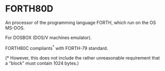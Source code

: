 # FORTH80D

An processor of the programming language FORTH, which run on the OS MS-DOS.

For DOSBOX (DOS/V machines emulator).

FORTH80C compliants<sup>*</sup> with FORTH-79 standard.

(<sip>*</sup> However, this does not include the rather unreasonable requirement that a "block" must contain 1024 bytes.)
